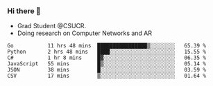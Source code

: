 ### Hi there 👋
- Grad Student @CSUCR. 
- Doing research on Computer Networks and AR
<!--START_SECTION:waka-->

```text
Go           11 hrs 48 mins  ████████████████▒░░░░░░░░   65.39 %
Python       2 hrs 48 mins   ████░░░░░░░░░░░░░░░░░░░░░   15.55 %
C#           1 hr 8 mins     █▓░░░░░░░░░░░░░░░░░░░░░░░   06.35 %
JavaScript   55 mins         █▒░░░░░░░░░░░░░░░░░░░░░░░   05.14 %
JSON         38 mins         █░░░░░░░░░░░░░░░░░░░░░░░░   03.59 %
CSV          17 mins         ▒░░░░░░░░░░░░░░░░░░░░░░░░   01.64 %
```

<!--END_SECTION:waka-->
<!--
**jluo117/jluo117** is a ✨ _special_ ✨ repository because its `README.md` (this file) appears on your GitHub profile.

Here are some ideas to get you started:

- 🔭 I’m currently working on ...
- 🌱 I’m currently learning ...
- 👯 I’m looking to collaborate on ...
- 🤔 I’m looking for help with ...
- 💬 Ask me about ...
- 📫 How to reach me: ...
- 😄 Pronouns: ...
- ⚡ Fun fact: ...
-->
